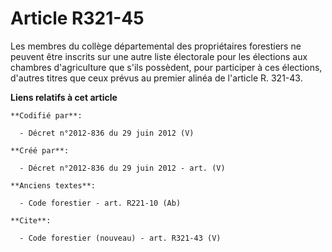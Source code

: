 # Article R321-45

Les membres du collège départemental des propriétaires forestiers ne peuvent être inscrits sur une autre liste électorale
pour les élections aux chambres d'agriculture que s'ils possèdent, pour participer à ces élections, d'autres titres que ceux
prévus au premier alinéa de l'article R. 321-43.

**Liens relatifs à cet article**

	**Codifié par**:

	  - Décret n°2012-836 du 29 juin 2012 (V)

	**Créé par**:

	  - Décret n°2012-836 du 29 juin 2012 - art. (V)

	**Anciens textes**:

	  - Code forestier - art. R221-10 (Ab)

	**Cite**:

	  - Code forestier (nouveau) - art. R321-43 (V)
